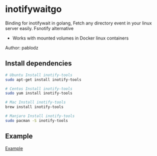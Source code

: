 # inotifywaitgo

Binding for inotifywait in golang, Fetch any directory event in your linux server easily. Fsnotify alternative

- Works with mounted volumes in Docker linux containers

Author: pablodz

## Install dependencies

```bash
# Ubuntu Install inotify-tools
sudo apt-get install inotify-tools

# Centos Install inotify-tools
sudo yum install inotify-tools

# Mac Install inotify-tools
brew install inotify-tools

# Manjaro Install inotify-tools
sudo pacman -S inotify-tools
```


## Example

[Example](example/watcher.go)

